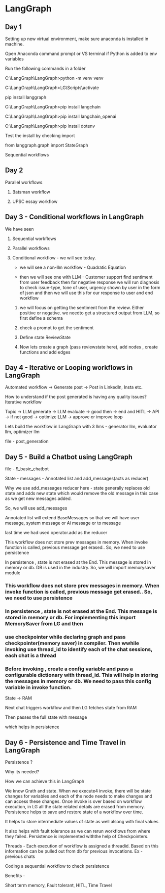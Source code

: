 # LangGraph

## Day 1
Setting up new virtual environment, make sure anaconda is installed in machine.

Open Anaconda command prompt or VS terminal if Python is added to env variables

Run the following commands in a folder

C:\LangGraph\LangGraph>python -m venv venv

 C:\LangGraph\LangGraph>LG\Scripts\activate

 pip install langgraph

 C:\LangGraph\LangGraph>pip install langchain

 C:\LangGraph\LangGraph>pip install langchain_openai

 C:\LangGraph\LangGraph>pip install dotenv

 Test the install by checking import

 from langgraph.graph import StateGraph

 Sequential workflows

## Day 2

Parallel workflows

1. Batsman workflow

2. UPSC essay workflow

## Day 3 - Conditional workflows in LangGraph

We have seen

1. Sequential workflows

2. Parallel workflows

3. Conditional workflow - we will see today. 

    - we will see a non-llm workflow - Quadratic Equation
    
    - then we will see one with LLM  - Customer support
    find sentiment from user feedback then for negative response we will run diagnosis to check issue-type, tone of user, urgency shown by user in the form of json and then
    we will use this for our response to user and end workflow
    
    1. we will focus on getting the sentiment from the review. Either positive or negative. we needto get a structured output from LLM, so first define a schema

    2. check a prompt to get the sentiment

    3. Define state ReviewState

    4. Now lets create a graph (pass reviewstate here), add nodes , create functions and add edges

## Day 4 - Iterative or Looping workflows in LangGraph

Automated workflow -> Generate post -> Post in LinkedIn, Insta etc.

How to understand if the post generated is having any quality issues? Iterative workflow

Topic -> LLM generate -> LLM evaluate -> good then -> end and HITL -> API
                                      -> if not good -> optimize LLM -> approve or improve loop

Lets build the workflow in LangGraph with 3 llms - generator llm, evaluator llm, optimizer llm


file - post_generation

## Day 5 - Build a Chatbot using LangGraph

file - 9_basic_chatbot

State - messages - Annotated list and add_messages(acts as reducer)

Why we use add_messages reducer here - state generally replaces old state and adds new state which would remove the old message in this case as we get new messages added.

So, we will use add_messages

Annotated list will extend BaseMessages so that we will have user message, system message or Ai message or to message

last time we had used operator.add as the reducer

This workflow does not store prev messages in memory. When invoke function is called, previous message get erased.. So, we need to use persistence

In persistence , state is not erased at the End. This message is stored in memory or db. DB is used in the industry. So, we will import memorysaver module

### This workflow does not store prev messages in memory. When invoke function is called, previous message get erased.. So, we need to use persistence
### In persistence , state is not erased at the End. This message is stored in memory or db. For implementing this import MemorySaver from LG and then 
### use checkpointer while declaring graph and pass checkpointer(memory saver) in compiler. Then wwhile invoking use thread_id to identify each of the chat sessions, each chat is a thread
### Before invoking , create a config variable and pass a configurable dictionary with thread_id. This will help in storing the messages in memory or db. We need to pass this config variable in invoke function.

State -> RAM

Next chat triggers workflow and then LG fetches state from RAM

Then passes the full state with message

which helps in persistence

## Day 6 - Persistence and Time Travel in LangGraph

Persistence ?

Why its needed?

How we can achieve this in LangGraph

We know Grath and state. When we execute4 invoke, there will be state changes for variables and each of the node needs to make changes and can access these changes. Once invoke is over based on workflow execution, in LG all the state related details are erased from memory. Persistence helps to save and restore state of a workflow over time.

It helps to store intermediate values of state as well alsong with final values.

It also helps with fault tolerance as we can rerun workflows from where they failed. Persistence is implemented withthe help of Checkpointers.

Threads - Each execution of workflow is assigned a threadid. Based on this information can be pulled out from db for previous invocations. Ex - previous chats

Coding a sequential workflow to check persistence

Benefits -

Short term memory, Fault tolerant, HITL, Time Travel

